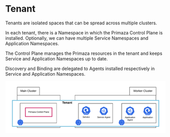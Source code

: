 # Tenant

Tenants are isolated spaces that can be spread across multiple clusters.

In each tenant, there is a Namespace in which the Primaza Control Plane is installed.
Optionally, we can have multiple Service Namespaces and Application Namespaces.

The Control Plane manages the Primaza resources in the tenant and keeps Service and Application Namespaces up to date.

Discovery and Binding are delegated to Agents installed respectively in Service and Application Namespaces.

![image](./imgs/tenant-view.png)

